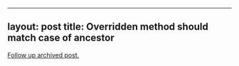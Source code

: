 
---
layout: post
title: Overridden method should match case of ancestor
---
[Follow up archived post.](/alex.ciobanu.org/index4837.html)